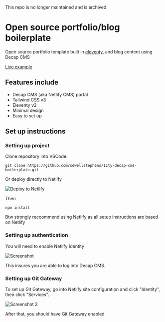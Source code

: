 This repo is no longer maintained and is archived

# Open source portfolio/blog boilerplate

Open source portfolio template built in [eleventy](https://11ty.dev), and blog content using Decap CMS

[Live example](https://11ty-decap-cms-boilerplate-ss.netlify.app/)

## Features include

 - Decap CMS (aka Netlify CMS) portal
 - Tailwind CSS v3
 - Eleventy v2
 - Minimal design
 - Easy to set up

## Set up instructions

### Setting up project

Clone repository into VSCode:

```
git clone https://github.com/sewellstephens/11ty-decap-cms-boilerplate.git
```

Or deploy directly to Netlify

[![Deploy to Netlify](https://www.netlify.com/img/deploy/button.svg)](https://app.netlify.com/start/deploy?repository=https://github.com/sewellstephens/11ty-decap-cms-boilerplate)

Then 
```
npm install
```

Btw strongly reccommend using Netlify as all setup instructions are based on Netlify

### Setting up authentication

You will need to enable Netlify Identity

![Screenshot](/Screenshot%202024-02-16%20at%201.53.10 PM.png)

This insures you are able to log into Decap CMS.

### Setting up Git Gateway

To set up Git Gateway, go into Netlify site configuration and click "Identity", then click "Services".

![Screenshot 2](/Screenshot%202.png)

After that, you should have Git Gateway enabled
